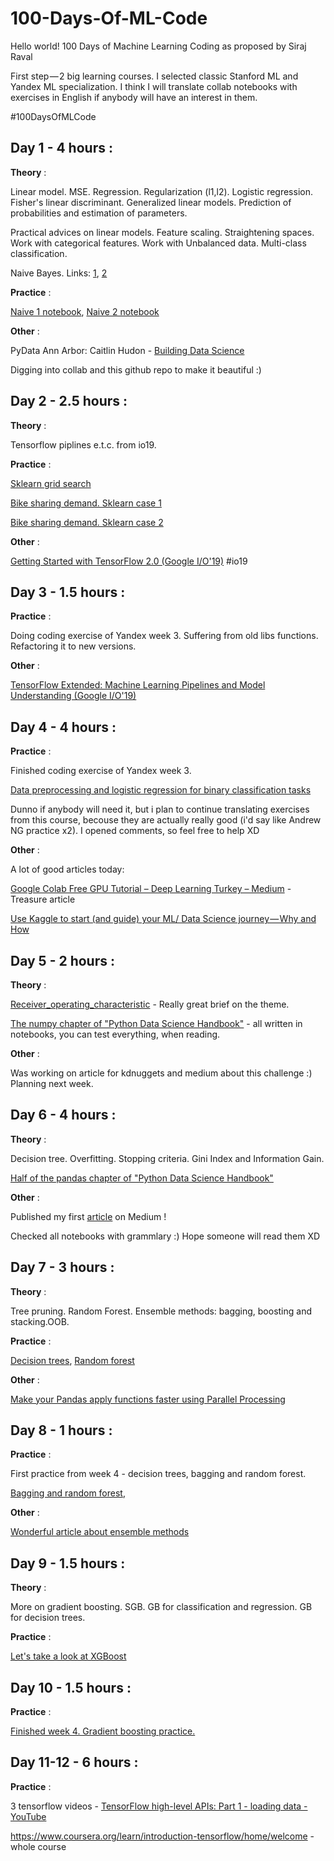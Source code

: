 # 100-Days-Of-ML-Code
Hello world!
100 Days of Machine Learning Coding as proposed by Siraj Raval

First step — 2 big learning courses. I selected classic Stanford ML and Yandex ML specialization. I think I will translate collab notebooks with exercises in English if anybody will have an interest in them.

#100DaysOfMLCode

## Day 1 - 4 hours :

**Theory** : 

Linear model. MSE. Regression. Regularization (l1,l2). Logistic regression. Fisher's linear discriminant. Generalized linear models. Prediction of probabilities and estimation of parameters.

Practical advices on linear models. Feature scaling. Straightening spaces. Work with categorical features. Work with Unbalanced data. Multi-class classification.

Naive Bayes. Links: [1](https://dataaspirant.com/2017/02/06/naive-bayes-classifier-machine-learning/),
[2](http://dataaspirant.com/2017/02/20/gaussian-naive-bayes-classifier-implementation-python/)

**Practice** : 

[Naive 1 notebook](https://colab.research.google.com/drive/1UnSuv1SsrW_8-uvIjCOKoE9UGhE3gdFT),
[Naive 2 notebook](https://colab.research.google.com/drive/1DdPtNxKLTjgk1PE1rp9xTb4IHSgyp6rF)

**Other** :

PyData Ann Arbor: Caitlin Hudon - [Building Data Science](https://www.youtube.com/watch?v=WlBamzdiwic)

Digging into collab and this github repo to make it beautiful :)

## Day 2 - 2.5 hours :

**Theory** : 

Tensorflow piplines e.t.c. from io19. 

**Practice** : 

[Sklearn grid search](https://colab.research.google.com/drive/1TugvgI8zGuGqFPi8ckWCR4AtJSIfB6Ab)

[Bike sharing demand. Sklearn case 1](https://colab.research.google.com/drive/1z1P9LKDxNjkcKSrdHeK5Q0c_h1lI8opv)

[Bike sharing demand. Sklearn case 2](https://colab.research.google.com/drive/1fA_ySZ75olMrHuV-gt2G4nsWPQi9vLcD)

**Other** :

[Getting Started with TensorFlow 2.0 (Google I/O'19)](https://www.youtube.com/watch?v=lEljKc9ZtU8) #io19

## Day 3 - 1.5 hours :

**Practice** : 

Doing coding exercise of Yandex week 3. Suffering from old libs functions. Refactoring it to new versions.

**Other** :

[TensorFlow Extended: Machine Learning Pipelines and Model Understanding (Google I/O'19)](https://www.youtube.com/watch?v=drYM04t57tU)

## Day 4 - 4 hours :

**Practice** : 

Finished coding exercise of Yandex week 3.

[Data preprocessing and logistic regression for binary classification tasks](https://colab.research.google.com/drive/15gX4xDvG_8BkqSts3EMbkz4W5ZivndL-)

Dunno if anybody will need it, but i plan to continue translating exercises from this course, becouse they are actually really good (i'd say like Andrew NG practice x2). I opened comments, so feel free to help XD

**Other** :

A lot of good articles today:

[Google Colab Free GPU Tutorial – Deep Learning Turkey – Medium](https://medium.com/deep-learning-turkey/google-colab-free-gpu-tutorial-e113627b9f5d) - Treasure article

[Use Kaggle to start (and guide) your ML/ Data Science journey — Why and How](https://towardsdatascience.com/use-kaggle-to-start-and-guide-your-ml-data-science-journey-f09154baba35) 

## Day 5 - 2 hours :

**Theory** : 

[Receiver_operating_characteristic](https://en.wikipedia.org/wiki/Receiver_operating_characteristic) - Really great brief on the theme.

[The numpy chapter of "Python Data Science Handbook"](https://colab.research.google.com/github/jakevdp/PythonDataScienceHandbook/blob/master/notebooks/02.00-Introduction-to-NumPy.ipynb) - all written in notebooks, you can test everything, when reading. 

**Other** :

Was working on article for kdnuggets and medium about this challenge :)
Planning next week. 


## Day 6 - 4 hours :

**Theory** : 

Decision tree. Overfitting. Stopping criteria. Gini Index and Information Gain. 

[Half of the pandas chapter of "Python Data Science Handbook"](https://colab.research.google.com/github/jakevdp/PythonDataScienceHandbook/blob/master/notebooks/03.00-Introduction-to-Pandas.ipynb)

**Other** :

Published my first [article](
https://medium.com/@ozmundsedler/100-days-of-machine-learning-code-e5ff109434a0) on Medium !


Checked all notebooks with grammlary :) Hope someone will read them XD


## Day 7 - 3 hours :

**Theory** : 

Tree pruning. Random Forest. Ensemble methods: bagging, boosting and stacking.OOB.

**Practice** :

[Decision trees](https://colab.research.google.com/drive/1t35u2Vf88RpG-UVKW368FLQlkSPZN_DP),
[Random forest](https://colab.research.google.com/drive/1FcLkZPbIF-do9TrS-nOudwETaR-NS9ze)

**Other** :

[Make your Pandas apply functions faster using Parallel Processing](https://towardsdatascience.com/make-your-own-super-pandas-using-multiproc-1c04f41944a1)

## Day 8 - 1 hours :

**Practice** : 

First practice from week 4 - decision trees, bagging and random forest.

[Bagging and random forest](https://colab.research.google.com/drive/1UA6fSB1_edpchK3Y5yYv19KGtm6icw2y),

**Other** :

[Wonderful article about ensemble methods](https://towardsdatascience.com/ensemble-methods-bagging-boosting-and-stacking-c9214a10a205)

## Day 9 - 1.5 hours :

**Theory** : 

More on gradient boosting. SGB. GB for classification and regression. GB for decision trees.

**Practice** : 

[Let's take a look at XGBoost](https://colab.research.google.com/drive/1k6vYhFmk8Zh029RcpcXv_6NKM3DaYiTP)

## Day 10 - 1.5 hours :

**Practice** : 

[Finished week 4. Gradient boosting practice.](https://colab.research.google.com/drive/1qVHT21XzXJ00iMi7ZCjocQcTNZkmss64)


## Day 11-12 - 6 hours :

**Practice** : 

3 tensorflow videos - [TensorFlow high-level APIs: Part 1 - loading data - YouTube](https://www.youtube.com/watch?v=oFFbKogYdfc)

https://www.coursera.org/learn/introduction-tensorflow/home/welcome - whole course
